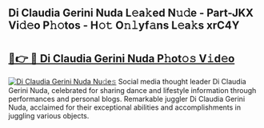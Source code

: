 ## Di Claudia Gerini Nuda L𝚎a𝚔ed N𝚞𝚍e - Part-JKX Vi𝚍𝚎o P𝚑𝚘tos - H𝚘𝚝 O𝚗𝚕yf𝚊ns L𝚎a𝚔s xrC4Y

# <h2><a href="http://kf3ccw.oniu.top/?m=Di+Claudia+Gerini+Nuda">🔗👉 🔴 Di Claudia Gerini Nuda P𝚑ot𝚘𝚜 V𝚒d𝚎o</a></h2>

[![Di Claudia Gerini Nuda Nu𝚍e𝚜](https://i.imgur.com/0qMVB7G.gif)](http://kf3ccw.oniu.top/?m=Di+Claudia+Gerini+Nuda)
Social media thought leader Di Claudia Gerini Nuda, celebrated for sharing dance and lifestyle information through performances and personal blogs. Remarkable juggler Di Claudia Gerini Nuda, acclaimed for their exceptional abilities and accomplishments in juggling various objects.  
